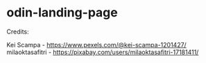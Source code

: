 # odin-landing-page

Credits:

Kei Scampa - https://www.pexels.com/@kei-scampa-1201427/
milaoktasafitri - https://pixabay.com/users/milaoktasafitri-17181411/